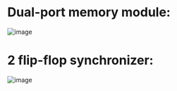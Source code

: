 # Dual-port memory module:

![image](https://github.com/user-attachments/assets/bbee1a02-069b-4523-8410-256fe5ebff2d)

# 2 flip-flop synchronizer:

![image](https://github.com/user-attachments/assets/bbcb0696-bcce-4bc4-be29-1ea6996a9b7b)
